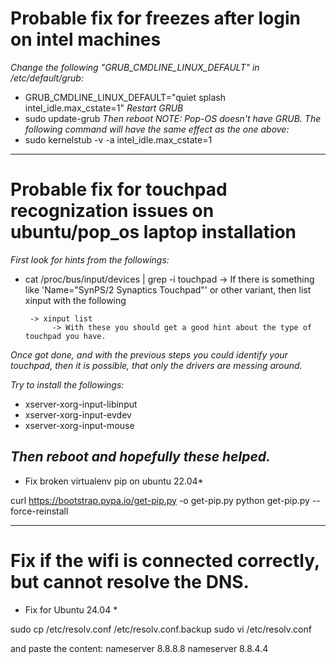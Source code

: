 # Probable fix for freezes after login on intel machines

*Change the following "GRUB_CMDLINE_LINUX_DEFAULT" in /etc/default/grub:*
- GRUB_CMDLINE_LINUX_DEFAULT="quiet splash intel_idle.max_cstate=1"
*Restart GRUB*
- sudo update-grub
*Then reboot*
*NOTE: Pop-OS doesn't have GRUB. The following command will have the same effect as the one above:*
- sudo kernelstub -v -a intel_idle.max_cstate=1
---

# Probable fix for touchpad recognization issues on ubuntu/pop_os laptop installation

*First look for hints from the followings:*
- cat /proc/bus/input/devices | grep -i touchpad
    -> If there is something like 'Name="SynPS/2 Synaptics Touchpad"' or other variant,
       then list xinput with the following

       -> xinput list
            -> With these you should get a good hint about the type of touchpad you have.

*Once got done, and with the previous steps you could identify your touchpad,*
*then it is possible, that only the drivers are messing around.*

*Try to install the followings:*
- xserver-xorg-input-libinput 
- xserver-xorg-input-evdev 
- xserver-xorg-input-mouse

*Then reboot and hopefully these helped.*
---

* Fix broken virtualenv pip on ubuntu 22.04*

curl https://bootstrap.pypa.io/get-pip.py -o get-pip.py
python get-pip.py --force-reinstall

---

# Fix if the wifi is connected correctly, but cannot resolve the DNS.

* Fix for Ubuntu 24.04 *

sudo cp /etc/resolv.conf /etc/resolv.conf.backup
sudo vi /etc/resolv.conf

and paste the content:
  nameserver 8.8.8.8
  nameserver 8.8.4.4


